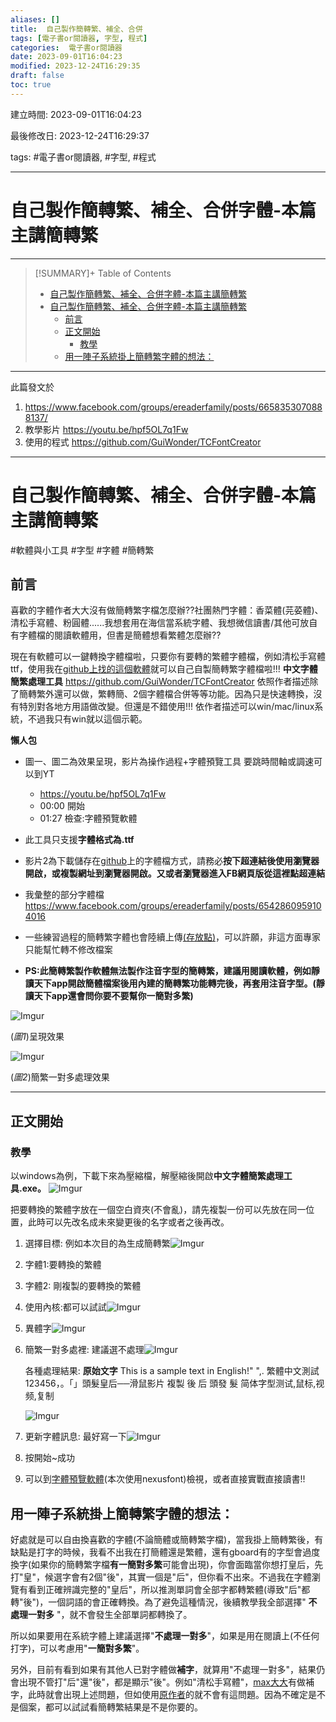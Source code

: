 ```yaml
---
aliases: []
title:  自己製作簡轉繁、補全、合併
tags: [電子書or閱讀器, 字型, 程式]
categories:  電子書or閱讀器
date: 2023-09-01T16:04:23
modified: 2023-12-24T16:29:35
draft: false
toc: true
---
```


建立時間: 2023-09-01T16:04:23

最後修改日: 2023-12-24T16:29:37

tags:  #電子書or閱讀器, #字型, #程式

---
# 自己製作簡轉繁、補全、合併字體-本篇主講簡轉繁

---

>[!SUMMARY]+ Table of Contents
>- [自己製作簡轉繁、補全、合併字體-本篇主講簡轉繁](自己製作簡轉繁、補全、合併字體-本篇主講簡轉繁.md#自己製作簡轉繁、補全、合併字體-本篇主講簡轉繁)
>- [自己製作簡轉繁、補全、合併字體-本篇主講簡轉繁](自己製作簡轉繁、補全、合併字體-本篇主講簡轉繁.md#自己製作簡轉繁、補全、合併字體-本篇主講簡轉繁)
>    - [前言](自己製作簡轉繁、補全、合併字體-本篇主講簡轉繁.md#前言)
>    - [正文開始](自己製作簡轉繁、補全、合併字體-本篇主講簡轉繁.md#正文開始)
>        - [教學](自己製作簡轉繁、補全、合併字體-本篇主講簡轉繁.md#教學)
>    - [用一陣子系統掛上簡轉繁字體的想法：](自己製作簡轉繁、補全、合併字體-本篇主講簡轉繁.md#用一陣子系統掛上簡轉繁字體的想法：)

---
此篇發文於
1. https://www.facebook.com/groups/ereaderfamily/posts/6658353070888137/
2. 教學影片 https://youtu.be/hpf5OL7q1Fw
3. 使用的程式 https://github.com/GuiWonder/TCFontCreator
---
# 自己製作簡轉繁、補全、合併字體-本篇主講簡轉繁
#軟體與小工具 #字型 #字體 #簡轉繁
## 前言
喜歡的字體作者大大沒有做簡轉繁字檔怎麼辦??社團熱門字體：香菜體(芫荽體)、清松手寫體、粉圓體......我想套用在海信當系統字體、我想微信讀書/其他可放自有字體檔的閱讀軟體用，但書是簡體想看繁體怎麼辦??

現在有軟體可以一鍵轉換字體檔啦，只要你有要轉的繁體字體檔，例如清松手寫體ttf，使用我在[github上找的這個軟體](https://github.com/GuiWonder/TCFontCreator)就可以自己自製簡轉繁字體檔啦!!!
**中文字體簡繁處理工具** https://github.com/GuiWonder/TCFontCreator
依照作者描述除了簡轉繁外還可以做，繁轉簡、2個字體檔合併等等功能。因為只是快速轉換，沒有特別對各地方用語做改變。但還是不錯使用!!!
依作者描述可以win/mac/linux系統，不過我只有win就以這個示範。

**懶人包**
- 圖一、圖二為效果呈現，影片為操作過程+字體預覽工具
  要跳時間軸或調速可以到YT
  - https://youtu.be/hpf5OL7q1Fw
  - 00:00 開始
  - 01:27 檢查:字體預覽軟體

- 此工具只支援**字體格式為.ttf**
- 影片2為下載儲存在[github](https://github.com/suyanali/blog/tree/main/post/fonts?fbclid=IwAR1RX7vs1G5yKvAgEllf1sbqKFG7D1cZUZmWxLajY2JlrAlRVUdW_JDeuzc)上的字體檔方式，請務必**按下超連結後使用瀏覽器開啟，或複製網址到瀏覽器開啟。又或者瀏覽器進入FB網頁版從這裡點超連結**
- 我彙整的部分字體檔 https://www.facebook.com/groups/ereaderfamily/posts/6542860959104016
- 一些練習過程的簡轉繁字體也會陸續上傳[(存放點)](https://github.com/suyanali/blog/tree/main/post/fonts/All%20fonts/%E7%B0%A1%E8%BD%89%E7%B9%81/%E8%87%AA%E8%A3%BD(%E4%B8%8D%E8%99%95%E7%90%86%E4%B8%80%E5%B0%8D%E5%A4%9A)?fbclid=IwAR39wp3FFhkKWPN4AJHGlsQsl_YbY0R-fHGV75iqxC6kISU4MfyrIoJcZhA)，可以許願，非這方面專家只能幫忙轉不修改檔案
- **PS:此簡轉繁製作軟體無法製作注音字型的簡轉繁，建議用閱讀軟體，例如靜讀天下app開啟簡體檔案後用內建的簡轉繁功能轉完後，再套用注音字型。(靜讀天下app還會問你要不要幫你一簡對多繁)**

![Imgur](https://i.imgur.com/ZufYzD3.png)

(*圖1*)呈現效果



![Imgur](https://i.imgur.com/k14EJIV.png)

(*圖2*)簡繁一對多處理效果



---
## 正文開始

### 教學
以windows為例，下載下來為壓縮檔，解壓縮後開啟**中文字體簡繁處理工具.exe。** ![Imgur](https://i.imgur.com/5AyCwct.png)


把要轉換的繁體字放在一個空白資夾(不會亂)，請先複製一份可以先放在同一位置，此時可以先改名成未來變更後的名字或者之後再改。
1. 選擇目標: 例如本次目的為生成簡轉繁![Imgur](https://i.imgur.com/vOdMcCJ.png)

2. 字體1:要轉換的繁體

3. 字體2: 剛複製的要轉換的繁體

4. 使用內核:都可以試試![Imgur](https://i.imgur.com/txcfAA2.png)

5. 異體字![Imgur](https://i.imgur.com/PR3fqa7.png)

6. 簡繁一對多處裡: 建議選不處理![Imgur](https://i.imgur.com/zhHlqEj.png)

    

    各種處理結果:
     **原始文字**
    This is a sample text in English!" ",.
    繁體中文測試123456，。「」頭髮皇后──滑鼠影片
    複製 後 后 頭發 髮
    简体字型测试,鼠标,视频,复制

    

     ![Imgur](https://i.imgur.com/Ov2zJsS.gif)

7. 更新字體訊息: 最好寫一下![Imgur](https://i.imgur.com/sUSX1Fe.png)


8. 按開始~成功
9. 可以到[字體預覽軟體](https://www.pkstep.com/archives/85813)(本次使用nexusfont)檢視，或者直接實戰直接讀書!!



## 用一陣子系統掛上簡轉繁字體的想法：
好處就是可以自由換喜歡的字體(不論簡體或簡轉繁字檔)，當我掛上簡轉繁後，有缺點是打字的時候，我看不出我在打簡體還是繁體，還有gboard有的字型會過度換字(如果你的簡轉繁字檔**有一簡對多繁**可能會出現)，你會面臨當你想打皇后，先打"皇"，候選字會有2個"後"，其實一個是"后"，但你看不出來。不過我在字體瀏覽有看到正確辨識完整的"皇后"，所以推測單詞會全部字都轉繁體(導致"后"都轉"後")，一個詞語的會正確轉換。為了避免這種情況，後續教學我全部選擇" **不處理一對多** "，就不會發生全部單詞都轉換了。


所以如果要用在系統字體上建議選擇"**不處理一對多**"，如果是用在閱讀上(不任何打字)，可以考慮用"**一簡對多繁**"。

另外，目前有看到如果有其他人已對字體做**補字**，就算用"不處理一對多"，結果仍會出現不管打"后"還"後"，都是顯示"後"。例如"清松手寫體"，[max大大](https://github.com/max32002/JasonHandWritingFonts)有做補字，此時就會出現上述問題，但如使用[原作者](https://github.com/jasonhandwriting/JasonHandwriting)的就不會有這問題。因為不確定是不是個案，都可以試試看簡轉繁結果是不是你要的。

